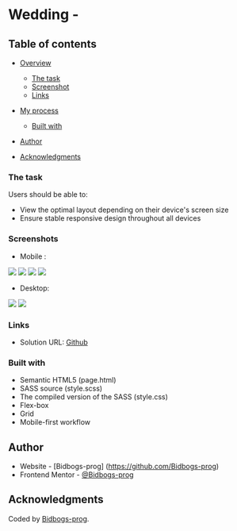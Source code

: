 # Wedding -


## Table of contents

- [Overview](#overview)
  - [The task](#the-task)
  - [Screenshot](#screenshot)
  - [Links](#links)
- [My process](#my-process)
  - [Built with](#built-with)
  
- [Author](#author)
- [Acknowledgments](#acknowledgments)



### The task

Users should be able to:

- View the optimal layout depending on their device's screen size
- Ensure stable responsive design throughout all devices

### Screenshots
- Mobile :

![](./screen/mobile1.png)
![](./screen/mobile2.png)
![](./screen/mobile3.png)
![](./screen/mobile4.png)

- Desktop:

![](./screen/Desktop1.png)
![](./screen/Desktop2.png)

### Links

- Solution URL: [Github](https://bidbogs-prog.github.io/wedding-main/page.html)


### Built with

- Semantic HTML5 (page.html)
- SASS source (style.scss)
- The compiled version of the SASS (style.css)
- Flex-box
- Grid
- Mobile-first workflow


## Author

- Website - [Bidbogs-prog] (https://github.com/Bidbogs-prog)
- Frontend Mentor - [@Bidbogs-prog](https://www.frontendmentor.io/profile/Bidbogs-prog)

## Acknowledgments

Coded by <a href="https://github.com/Bidbogs-prog">Bidbogs-prog</a>.
